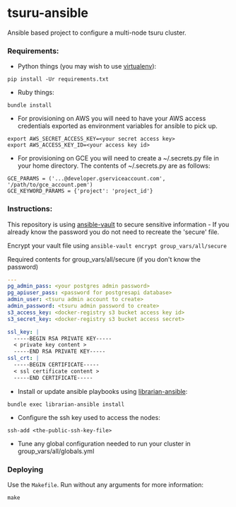 # tsuru-ansible

Ansible based project to configure a multi-node tsuru cluster.

### Requirements:

* Python things (you may wish to use [virtualenv](https://virtualenv.pypa.io/en/latest/)):
```
pip install -Ur requirements.txt
```
* Ruby things:
```
bundle install
```

* For provisioning on AWS you will need to have your AWS access credentials exported as environment variables for ansible to pick up.
```
export AWS_SECRET_ACCESS_KEY=<your secret access key>
export AWS_ACCESS_KEY_ID=<your access key id>
```

* For provisioning on GCE you will need to create a ~/.secrets.py file in your home directory.
The contents of ~/.secrets.py are as follows:
```
GCE_PARAMS = ('...@developer.gserviceaccount.com', '/path/to/gce_account.pem')
GCE_KEYWORD_PARAMS = {'project': 'project_id'}
```

### Instructions:

This repository is using [ansible-vault](https://docs.ansible.com/playbooks_vault.html) to secure sensitive information - If you already know the password you do not need to recreate the 'secure' file.

Encrypt your vault file using `ansible-vault encrypt group_vars/all/secure`

Required contents for group_vars/all/secure (if you don't know the password)

```yaml
---
pg_admin_pass: <your postgres admin password>
pg_apiuser_pass: <password for postgresapi database>
admin_user: <tsuru admin account to create>
admin_password: <tsuru admin password to create>
s3_access_key: <docker-registry s3 bucket access key id>
s3_secret_key: <docker-registry s3 bucket access secret>

ssl_key: |
  -----BEGIN RSA PRIVATE KEY-----
  < private key content >
  -----END RSA PRIVATE KEY-----
ssl_crt: |
  -----BEGIN CERTIFICATE-----
  < ssl certificate content >
  -----END CERTIFICATE-----
```

* Install or update ansible playbooks using [librarian-ansible](https://github.com/bcoe/librarian-ansible):
```
bundle exec librarian-ansible install
```

* Configure the ssh key used to access the nodes:
```{r, engine='bash'}
ssh-add <the-public-ssh-key-file>
```
* Tune any global configuration needed to run your cluster in group_vars/all/globals.yml

### Deploying

Use the `Makefile`. Run without any arguments for more information:
```
make
```
